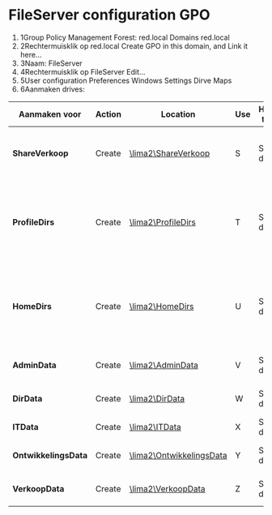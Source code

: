 # FileServer configuration GPO

1. 1Group Policy Management Forest: red.local Domains red.local
2. 2Rechtermuisklik op red.local Create GPO in this domain, and Link it here…
3. 3Naam: FileServer
4. 4Rechtermuisklik op FileServer Edit…
5. 5User configuration Preferences Windows Settings Dirve Maps
6. 6Aanmaken drives:

| Aanmaken voor | Action | Location | Use | Hide/Show this drive | Targeting |
| --- | --- | --- | --- | --- | --- |
| <b>ShareVerkoop</b> | Create | [\\lima2\ShareVerkoop](smb://lima2/ShareVerkoop) | S | Show this drive | IT Administratie<br>OR Verkoop<br>OR Ontwikkeling |
| <b>ProfileDirs</b> | Create | [\\lima2\ProfileDirs](smb://lima2/ProfileDirs) | T | Show this drive | Verkoop<br>OR Ontwikkeling<br>OR IT Administratie<br>OR Directie<br>OR Administratie |
| <b>HomeDirs</b> | Create | [\\lima2\HomeDirs](smb://lima2/HomeDirs) | U | Show this drive | Verkoop<br>OR Ontwikkeling<br>OR IT Administratie<br>OR Directie<br>OR Administratie |
| <b>AdminData</b> | Create | [\\lima2\AdminData](smb://lima2/AdminData) | V | Show this drive | Administratie<br>OR IT Administratie |
| <b>DirData</b> | Create | [\\lima2\DirData](smb://lima2/DirData) | W | Show this drive | Directie<br>OR IT Administratie |
| <b>ITData</b> | Create | [\\lima2\ITData](smb://lima2/ITData) | X | Show this drive | IT Administratie |
| <b>OntwikkelingsData</b> | Create | [\\lima2\OntwikkelingsData](smb://lima2/OntwikkelingsData) | Y | Show this drive | Ontwikkeling<br>OR IT Administratie |
| <b>VerkoopData</b> | Create | [\\lima2\VerkoopData](smb://lima2/VerkoopData) | Z | Show this drive | Verkoop<br>OR IT Administratie |
